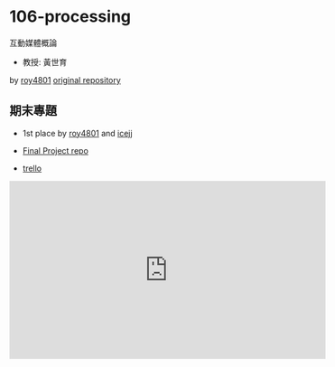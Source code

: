 # 106-processing

互動媒體概論

* 教授: 黃世育

by [roy4801](https://github.com/roy4801)
[original repository](https://github.com/roy4801/processing)

## 期末專題

* 1st place by [roy4801](https://github.com/roy4801) and [icejj](https://github.com/lpc0503)

* [Final Project repo](https://github.com/roy4801/otogemu)
* [trello](https://trello.com/b/aBNEBqJz/otogemu)

<iframe width="560" height="315" src="https://www.youtube.com/embed/q2keY__Y6Lg" frameborder="0" allow="accelerometer; autoplay; encrypted-media; gyroscope; picture-in-picture" allowfullscreen></iframe>